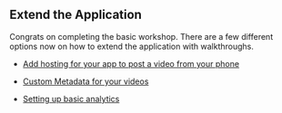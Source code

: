 
## Extend the Application

Congrats on completing the basic workshop. There are a few different options now on how to extend the application with walkthroughs.

- [Add hosting for your app to post a video from your phone](./Hosting.md)

- [Custom Metadata for your videos](./CustomMeta.md)

- [Setting up basic analytics](./Analytics.md)